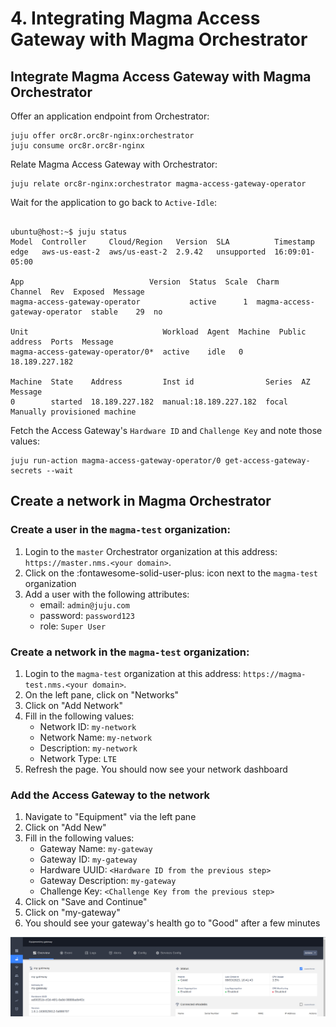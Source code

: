 # 4. Integrating Magma Access Gateway with Magma Orchestrator 

## Integrate Magma Access Gateway with Magma Orchestrator

Offer an application endpoint from Orchestrator:

```console
juju offer orc8r.orc8r-nginx:orchestrator
juju consume orc8r.orc8r-nginx
```

Relate Magma Access Gateway with Orchestrator:

```console
juju relate orc8r-nginx:orchestrator magma-access-gateway-operator
```

Wait for the application to go back to `Active-Idle`:

```console

ubuntu@host:~$ juju status
Model  Controller     Cloud/Region   Version  SLA          Timestamp
edge   aws-us-east-2  aws/us-east-2  2.9.42   unsupported  16:09:01-05:00

App                            Version  Status  Scale  Charm                          Channel  Rev  Exposed  Message
magma-access-gateway-operator           active      1  magma-access-gateway-operator  stable    29  no       

Unit                              Workload  Agent  Machine  Public address  Ports  Message
magma-access-gateway-operator/0*  active    idle   0        18.189.227.182         

Machine  State    Address         Inst id                Series  AZ  Message
0        started  18.189.227.182  manual:18.189.227.182  focal       Manually provisioned machine
```

Fetch the Access Gateway's `Hardware ID` and `Challenge Key` and note those values:

```console
juju run-action magma-access-gateway-operator/0 get-access-gateway-secrets --wait
```

## Create a network in Magma Orchestrator

### Create a user in the `magma-test` organization:

1. Login to the `master` Orchestrator organization at this address: `https://master.nms.<your domain>`.
2. Click on the :fontawesome-solid-user-plus: icon next to the `magma-test` organization
3. Add a user with the following attributes:
    * email: `admin@juju.com`
    * password: `password123`
    * role: `Super User`

### Create a network in the `magma-test` organization:

1. Login to the `magma-test` organization at this address: `https://magma-test.nms.<your domain>`.
2. On the left pane, click on "Networks"
3. Click on "Add Network"
4. Fill in the following values:
    * Network ID: `my-network`
    * Network Name: `my-network`
    * Description: `my-network`
    * Network Type: `LTE`
5. Refresh the page. You should now see your network dashboard

### Add the Access Gateway to the network

1. Navigate to "Equipment" via the left pane
2. Click on "Add New"
3. Fill in the following values:
    * Gateway Name: `my-gateway`
    * Gateway ID: `my-gateway`
    * Hardware UUID: `<Hardware ID from the previous step>`
    * Gateway Description: `my-gateway`
    * Challenge Key: `<Challenge Key from the previous step>`
4. Click on "Save and Continue"
5. Click on "my-gateway"
6. You should see your gateway's health go to "Good" after a few minutes

![Gateway Add]

[Gateway Add]: ../images/gateway_add.png
